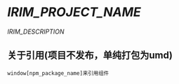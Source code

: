 # _IRIM_PROJECT_NAME_

<!-- 组件描述 -->
_IRIM_DESCRIPTION_

## 关于引用(项目不发布，单纯打包为umd)

```
window[npm_package_name]来引用组件
```
